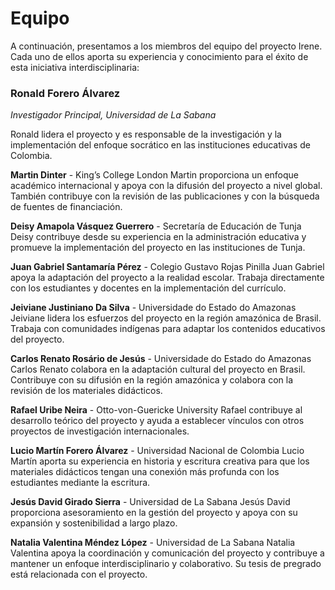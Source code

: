 # Equipo

A continuación, presentamos a los miembros del equipo del proyecto Irene. Cada uno de ellos aporta su experiencia y conocimiento para el éxito de esta iniciativa interdisciplinaria:

### Ronald Forero Álvarez
*Investigador Principal, Universidad de La Sabana*

Ronald lidera el proyecto y es responsable de la investigación y la implementación del enfoque socrático en las instituciones educativas de Colombia.

**Martin Dinter** - King’s College London
Martin proporciona un enfoque académico internacional y apoya con la difusión del proyecto a nivel global. También contribuye con la revisión de las publicaciones y con la búsqueda de fuentes de financiación.

**Deisy Amapola Vásquez Guerrero** - Secretaría de Educación de Tunja
Deisy contribuye desde su experiencia en la administración educativa y promueve la implementación del proyecto en las instituciones de Tunja.

**Juan Gabriel Santamaría Pérez** - Colegio Gustavo Rojas Pinilla
Juan Gabriel apoya la adaptación del proyecto a la realidad escolar. Trabaja directamente con los estudiantes y docentes en la implementación del currículo.

**Jeiviane Justiniano Da Silva** - Universidade do Estado do Amazonas
Jeiviane lidera los esfuerzos del proyecto en la región amazónica de Brasil. Trabaja con comunidades indígenas para adaptar los contenidos educativos del proyecto.

**Carlos Renato Rosário de Jesús** - Universidade do Estado do Amazonas
Carlos Renato colabora en la adaptación cultural del proyecto en Brasil. Contribuye con su difusión en la región amazónica y colabora con la revisión de los materiales didácticos.

**Rafael Uribe Neira** - Otto-von-Guericke University
Rafael contribuye al desarrollo teórico del proyecto y ayuda a establecer vínculos con otros proyectos de investigación internacionales.

**Lucio Martín Forero Álvarez** - Universidad Nacional de Colombia
Lucio Martín aporta su experiencia en historia y escritura creativa para que los materiales didácticos tengan una conexión más profunda con los estudiantes mediante la escritura.

**Jesús David Girado Sierra** - Universidad de La Sabana
Jesús David proporciona asesoramiento en la gestión del proyecto y apoya con su expansión y sostenibilidad a largo plazo.

**Natalia Valentina Méndez López** - Universidad de La Sabana
Natalia Valentina apoya la coordinación y comunicación del proyecto y contribuye a mantener un enfoque interdisciplinario y colaborativo. Su tesis de pregrado está relacionada con el proyecto.
